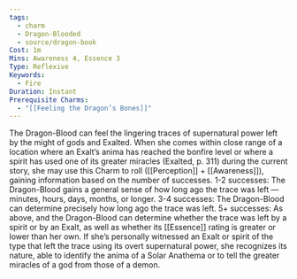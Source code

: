 ```yaml
---
tags:
  - charm
  - Dragon-Blooded
  - source/dragon-book
Cost: 1m
Mins: Awareness 4, Essence 3
Type: Reflexive
Keywords:
  - Fire
Duration: Instant
Prerequisite Charms:
  - "[[Feeling the Dragon’s Bones]]"
---
```

The Dragon-Blood can feel the lingering traces of supernatural power left by the might of gods and Exalted. When she comes within close range of a location where an Exalt’s anima has reached the bonfire level or where a spirit has used one of its greater miracles (Exalted, p. 311) during the current story, she may use this Charm to roll ([[Perception]] + [[Awareness]]), gaining information based on the number of successes. 1-2 successes: The Dragon-Blood gains a general sense of how long ago the trace was left — minutes, hours, days, months, or longer. 3-4 successes: The Dragon-Blood can determine precisely how long ago the trace was left. 5+ successes: As above, and the Dragon-Blood can determine whether the trace was left by a spirit or by an Exalt, as well as whether its [[Essence]] rating is greater or lower than her own. If she’s personally witnessed an Exalt or spirit of the type that left the trace using its overt supernatural power, she recognizes its nature, able to identify the anima of a Solar Anathema or to tell the greater miracles of a god from those of a demon.